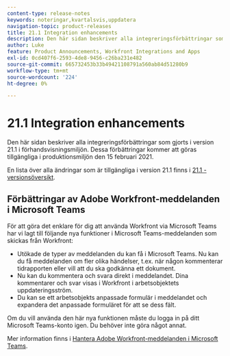 ```yaml
---
content-type: release-notes
keywords: noteringar,kvartalsvis,uppdatera
navigation-topic: product-releases
title: 21.1 Integration enhancements
description: Den här sidan beskriver alla integreringsförbättringar som gjorts i version 21.1 i förhandsvisningsmiljön. Dessa förbättringar kommer att göras tillgängliga i produktionsmiljön den 15 februari 2021.
author: Luke
feature: Product Announcements, Workfront Integrations and Apps
exl-id: 0cd407f6-2593-4de8-9456-c26ba231e482
source-git-commit: 665732453b33b49421108791a560ab84d51280b9
workflow-type: tm+mt
source-wordcount: '224'
ht-degree: 0%

---
```


# 21.1 Integration enhancements

Den här sidan beskriver alla integreringsförbättringar som gjorts i version 21.1 i förhandsvisningsmiljön. Dessa förbättringar kommer att göras tillgängliga i produktionsmiljön den 15 februari 2021.

En lista över alla ändringar som är tillgängliga i version 21.1 finns i [21.1 - versionsöversikt](../../../product-announcements/product-releases/21.1-release-activity/21-1-release-overview.md).

## Förbättringar av Adobe Workfront-meddelanden i Microsoft Teams

För att göra det enklare för dig att använda Workfront via Microsoft Teams har vi lagt till följande nya funktioner i Microsoft Teams-meddelanden som skickas från Workfront:

* Utökade de typer av meddelanden du kan få i Microsoft Teams. Nu kan du få meddelanden om fler olika händelser, t.ex. när någon kommenterar tidrapporten eller vill att du ska godkänna ett dokument.
* Nu kan du kommentera och svara direkt i meddelandet. Dina kommentarer och svar visas i Workfront i arbetsobjektets uppdateringsström.
* Du kan se ett arbetsobjekts anpassade formulär i meddelandet och expandera det anpassade formuläret för att se dess fält.

Om du vill använda den här nya funktionen måste du logga in på ditt Microsoft Teams-konto igen. Du behöver inte göra något annat.

Mer information finns i [Hantera Adobe Workfront-meddelanden i Microsoft Teams](../../../workfront-integrations-and-apps/using-workfront-with-microsoft-teams/manage-wf-notifications-approval-requests-ms-teams.md).

